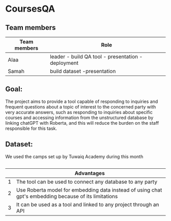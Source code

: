 # CoursesQA


## Team members

| Team members   | Role |
| ----------- | ----------- |
| Alaa | leader - build QA tool - presentation - deployment |
| Samah | build dataset -presentation |


## Goal:
The project aims to provide a tool capable of responding to inquiries and frequent questions about a topic of interest to the concerned party with very accurate answers, such as responding to inquiries about specific courses and accessing information from the unstructured database by linking chatGPT with Roberta, and this will reduce the burden on the staff responsible for this task.

## Dataset:
We used the camps set up by Tuwaiq Academy during this month


## 

|    | Advantages |
| ----------- | ----------- |
| 1| The tool can be used to connect any database to any party   |
| 2|Use Roberta model for embedding data instead of using chat gpt's embedding because of its limitations  |
| 3|It can be used as a tool and linked to any project through an API  |


